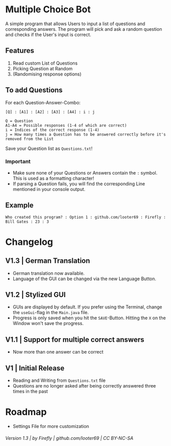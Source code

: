 # Multiple Choice Bot
A simple program that allows Users to input a list of questions and corresponding answers. The program will pick and ask a random question and checks if the User's input is correct.

## Features
1. Read custom List of Questions
2. Picking Question at Random
3. (Randomising response options)

## To add Questions
For each Question-Answer-Combo:
```
[Q] : [A1] : [A2] : [A3] : [A4] : i : j

Q = Question
A1-A4 = Possible responses (1-4 of which are correct)
i = Indices of the correct response (1-4)
j = How many times a Question has to be answered correctly before it's removed from the List

```
Save your Question list as ```Questions.txt```!

### Important
- Make sure none of your Questions or Answers contain the ```:``` symbol. This is used as a formatting character!
- If parsing a Question fails, you will find the corresponding Line mentioned in your console output.

## Example 
```
Who created this program? : Option 1 : github.com/looter69 : Firefly : Bill Gates : 23 : 3
```

# Changelog
## V1.3 | German Translation
- German translation now available.
- Language of the GUI can be changed via the new Language Button.

## V1.2 | Stylized GUI
- GUIs are displayed by default. If you prefer using the Terminal, change the ```useGui```-flag in the ```Main.java``` file.
- Progress is only saved when you hit the ```SAVE```-Button. Hitting the ```X``` on the Window won't save the progress.

## V1.1 | Support for multiple correct answers
- Now more than one answer can be correct

## V1 | Initial Release
- Reading and Writing from ```Questions.txt``` file
- Questions are no longer asked after being correctly answered three times in the past

# Roadmap
- Settings File for more customization

###### Version 1.3 | by Firefly | github.com/looter69 | CC BY-NC-SA